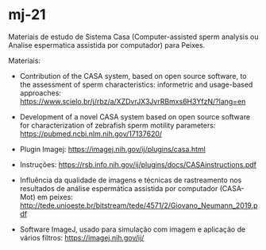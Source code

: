 # mj-21
Materiais de estudo de Sistema Casa (Computer-assisted sperm analysis ou Analise espermatica assistida por computador) para Peixes.

Materiais:

- Contribution of the CASA system, based on open source software, to the assessment of sperm characteristics: informetric and usage-based approaches:
https://www.scielo.br/j/rbz/a/XZDvrJX3JvrRBmxs6H3YfzN/?lang=en

- Development of a novel CASA system based on open source software for characterization of zebrafish sperm motility parameters:
https://pubmed.ncbi.nlm.nih.gov/17137620/

- Plugin Imagej:
https://imagej.nih.gov/ij/plugins/casa.html

- Instruções:
https://rsb.info.nih.gov/ij/plugins/docs/CASAinstructions.pdf


- Influência da qualidade de imagens e técnicas de rastreamento nos resultados de
análise espermática assistida por computador (CASA-Mot) em peixes:
http://tede.unioeste.br/bitstream/tede/4571/2/Giovano_Neumann_2019.pdf

- Software ImageJ, usado para simulação com imagem e aplicação de vários filtros:
https://imagej.nih.gov/ij/
